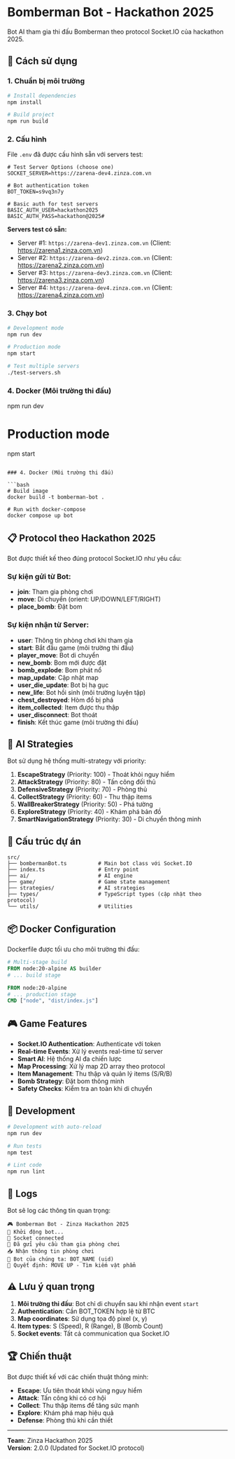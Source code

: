 # Bomberman Bot - Hackathon 2025

Bot AI tham gia thi đấu Bomberman theo protocol Socket.IO của hackathon 2025.

## 🚀 Cách sử dụng

### 1. Chuẩn bị môi trường

```bash
# Install dependencies
npm install

# Build project
npm run build
```

### 2. Cấu hình

File `.env` đã được cấu hình sẵn với servers test:

```env
# Test Server Options (choose one)
SOCKET_SERVER=https://zarena-dev4.zinza.com.vn

# Bot authentication token  
BOT_TOKEN=s9vq3n7y

# Basic auth for test servers
BASIC_AUTH_USER=hackathon2025
BASIC_AUTH_PASS=hackathon@2025#
```

**Servers test có sẵn:**
- Server #1: `https://zarena-dev1.zinza.com.vn` (Client: https://zarena1.zinza.com.vn)
- Server #2: `https://zarena-dev2.zinza.com.vn` (Client: https://zarena2.zinza.com.vn)  
- Server #3: `https://zarena-dev3.zinza.com.vn` (Client: https://zarena3.zinza.com.vn)
- Server #4: `https://zarena-dev4.zinza.com.vn` (Client: https://zarena4.zinza.com.vn)

### 3. Chạy bot

```bash
# Development mode
npm run dev

# Production mode
npm start

# Test multiple servers
./test-servers.sh
```

### 4. Docker (Môi trường thi đấu)
npm run dev

# Production mode
npm start
```

### 4. Docker (Môi trường thi đấu)

```bash
# Build image
docker build -t bomberman-bot .

# Run with docker-compose
docker compose up bot
```

## 📋 Protocol theo Hackathon 2025

Bot được thiết kế theo đúng protocol Socket.IO như yêu cầu:

### Sự kiện gửi từ Bot:
- **join**: Tham gia phòng chơi
- **move**: Di chuyển (orient: UP/DOWN/LEFT/RIGHT)
- **place_bomb**: Đặt bom

### Sự kiện nhận từ Server:
- **user**: Thông tin phòng chơi khi tham gia
- **start**: Bắt đầu game (môi trường thi đấu)
- **player_move**: Bot di chuyển
- **new_bomb**: Bom mới được đặt
- **bomb_explode**: Bom phát nổ
- **map_update**: Cập nhật map
- **user_die_update**: Bot bị hạ gục
- **new_life**: Bot hồi sinh (môi trường luyện tập)
- **chest_destroyed**: Hòm đồ bị phá
- **item_collected**: Item được thu thập
- **user_disconnect**: Bot thoát
- **finish**: Kết thúc game (môi trường thi đấu)

## 🧠 AI Strategies

Bot sử dụng hệ thống multi-strategy với priority:

1. **EscapeStrategy** (Priority: 100) - Thoát khỏi nguy hiểm
2. **AttackStrategy** (Priority: 80) - Tấn công đối thủ
3. **DefensiveStrategy** (Priority: 70) - Phòng thủ
4. **CollectStrategy** (Priority: 60) - Thu thập items
5. **WallBreakerStrategy** (Priority: 50) - Phá tường
6. **ExploreStrategy** (Priority: 40) - Khám phá bản đồ
7. **SmartNavigationStrategy** (Priority: 30) - Di chuyển thông minh

## 🔧 Cấu trúc dự án

```
src/
├── bombermanBot.ts          # Main bot class với Socket.IO
├── index.ts                 # Entry point
├── ai/                      # AI engine
├── game/                    # Game state management
├── strategies/              # AI strategies
├── types/                   # TypeScript types (cập nhật theo protocol)
└── utils/                   # Utilities
```

## 📦 Docker Configuration

Dockerfile được tối ưu cho môi trường thi đấu:

```dockerfile
# Multi-stage build
FROM node:20-alpine AS builder
# ... build stage

FROM node:20-alpine
# ... production stage
CMD ["node", "dist/index.js"]
```

## 🎮 Game Features

- **Socket.IO Authentication**: Authenticate với token
- **Real-time Events**: Xử lý events real-time từ server
- **Smart AI**: Hệ thống AI đa chiến lược
- **Map Processing**: Xử lý map 2D array theo protocol
- **Item Management**: Thu thập và quản lý items (S/R/B)
- **Bomb Strategy**: Đặt bom thông minh
- **Safety Checks**: Kiểm tra an toàn khi di chuyển

## 🔬 Development

```bash
# Development with auto-reload
npm run dev

# Run tests
npm test

# Lint code
npm run lint
```

## 📝 Logs

Bot sẽ log các thông tin quan trọng:

```
🎮 Bomberman Bot - Zinza Hackathon 2025
🚀 Khởi động bot...
🔌 Socket connected
📝 Đã gửi yêu cầu tham gia phòng chơi
📥 Nhận thông tin phòng chơi
🤖 Bot của chúng ta: BOT_NAME (uid)
🎯 Quyết định: MOVE UP - Tìm kiếm vật phẩm
```

## ⚠️ Lưu ý quan trọng

1. **Môi trường thi đấu**: Bot chỉ di chuyển sau khi nhận event `start`
2. **Authentication**: Cần BOT_TOKEN hợp lệ từ BTC
3. **Map coordinates**: Sử dụng tọa độ pixel (x, y)
4. **Item types**: S (Speed), R (Range), B (Bomb Count)
5. **Socket events**: Tất cả communication qua Socket.IO

## 🏆 Chiến thuật

Bot được thiết kế với các chiến thuật thông minh:

- **Escape**: Ưu tiên thoát khỏi vùng nguy hiểm
- **Attack**: Tấn công khi có cơ hội
- **Collect**: Thu thập items để tăng sức mạnh  
- **Explore**: Khám phá map hiệu quả
- **Defense**: Phòng thủ khi cần thiết

---

**Team**: Zinza Hackathon 2025  
**Version**: 2.0.0 (Updated for Socket.IO protocol)
